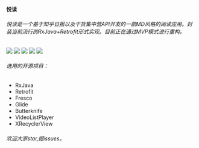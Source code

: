 #### 悦读

###### 悦读是一个基于知乎日报以及干货集中营API开发的一款MD风格的阅读应用。封装当前流行的RxJava+Retrofit形式实现。目前正在通过MVP模式进行重构。

![](https://github.com/liuhaoer/ZhiHuDaily/blob/master/img1.png)
![](https://github.com/liuhaoer/ZhiHuDaily/blob/master/img2.png)
![](https://github.com/liuhaoer/ZhiHuDaily/blob/master/img3.png)
![](https://github.com/liuhaoer/ZhiHuDaily/blob/master/img4.png)
![](https://github.com/liuhaoer/ZhiHuDaily/blob/master/img5.png)
###### 选用的开源项目：
- RxJava
- Retrofit
- Fresco
- Glide
- Butterknife
- VideoListPlayer
- XRecyclerView

###### 欢迎大家star,提issues。
